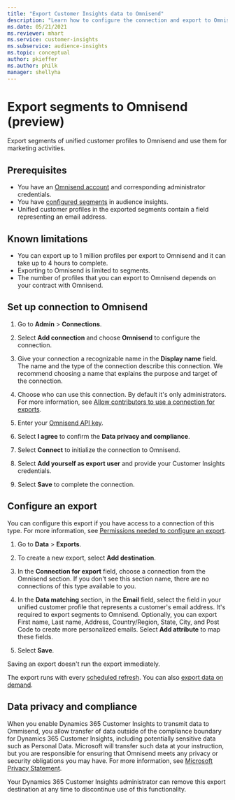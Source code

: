 ```yaml
---
title: "Export Customer Insights data to Omnisend"
description: "Learn how to configure the connection and export to Omnisend."
ms.date: 05/21/2021
ms.reviewer: mhart
ms.service: customer-insights
ms.subservice: audience-insights
ms.topic: conceptual
author: pkieffer
ms.author: philk
manager: shellyha
---
```


# Export segments to Omnisend (preview)

Export segments of unified customer profiles to Omnisend and use them for marketing activities.

## Prerequisites

-	You have an [Omnisend account](https://www.omnisend.com/) and corresponding administrator credentials.
-	You have [configured segments](segments.md) in audience insights.
-	Unified customer profiles in the exported segments contain a field representing an email address.

## Known limitations

- You can export up to 1 million profiles per export to Omnisend and it can take up to 4 hours to complete.
- Exporting to Omnisend is limited to segments.
- The number of profiles that you can export to Omnisend depends on your contract with Omnisend.

## Set up connection to Omnisend

1. Go to **Admin** > **Connections**.

1. Select **Add connection** and choose **Omnisend** to configure the connection.

1. Give your connection a recognizable name in the **Display name** field. The name and the type of the connection describe this connection. We recommend choosing a name that explains the purpose and target of the connection.

1. Choose who can use this connection. By default it's only administrators. For more information, see [Allow contributors to use a connection for exports](connections.md#allow-contributors-to-use-a-connection-for-exports).

1. Enter your [Omnisend API key](https://support.omnisend.com/en/articles/1061890-generating-api-key).

1. Select **I agree** to confirm the **Data privacy and compliance**.

1. Select **Connect** to initialize the connection to Omnisend.

1. Select **Add yourself as export user** and provide your Customer Insights credentials.

1. Select **Save** to complete the connection.

## Configure an export

You can configure this export if you have access to a connection of this type. For more information, see [Permissions needed to configure an export](export-destinations.md#set-up-a-new-export).

1. Go to **Data** > **Exports**.

1. To create a new export, select **Add destination**.

1. In the **Connection for export** field, choose a connection from the Omnisend section. If you don't see this section name, there are no connections of this type available to you.

1. In the **Data matching** section, in the **Email** field, select the field in your unified customer profile that represents a customer's email address. It's required to export segments to Omnisend. Optionally, you can export First name, Last name, Address, Country/Region, State, City, and Post Code to create more personalized emails. Select **Add attribute** to map these fields.

1. Select **Save**.

Saving an export doesn't run the export immediately.

The export runs with every [scheduled refresh](system.md#schedule-tab). 
You can also [export data on demand](export-destinations.md#run-exports-on-demand). 


## Data privacy and compliance

When you enable Dynamics 365 Customer Insights to transmit data to Ommisend, you allow transfer of data outside of the compliance boundary for Dynamics 365 Customer Insights, including potentially sensitive data such as Personal Data. Microsoft will transfer such data at your instruction, but you are responsible for ensuring that Omnisend meets any privacy or security obligations you may have. For more information, see [Microsoft Privacy Statement](https://go.microsoft.com/fwlink/?linkid=396732).

Your Dynamics 365 Customer Insights administrator can remove this export destination at any time to discontinue use of this functionality.
